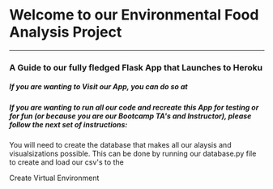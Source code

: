 # Welcome to our Environmental Food Analysis Project
____________________
### A Guide to our fully fledged Flask App that Launches to Heroku

##### If you are wanting to Visit our App, you can do so at 



##### If you are wanting to run all our code and recreate this App for testing or for fun (or because you are our Bootcamp TA's and Instructor), please follow the next set of instructions:

You will need to create the database that makes all our alaysis and visualsizations possible.
This can be done by running our database.py file to create and load our csv's to the 

Create Virtual Environment
